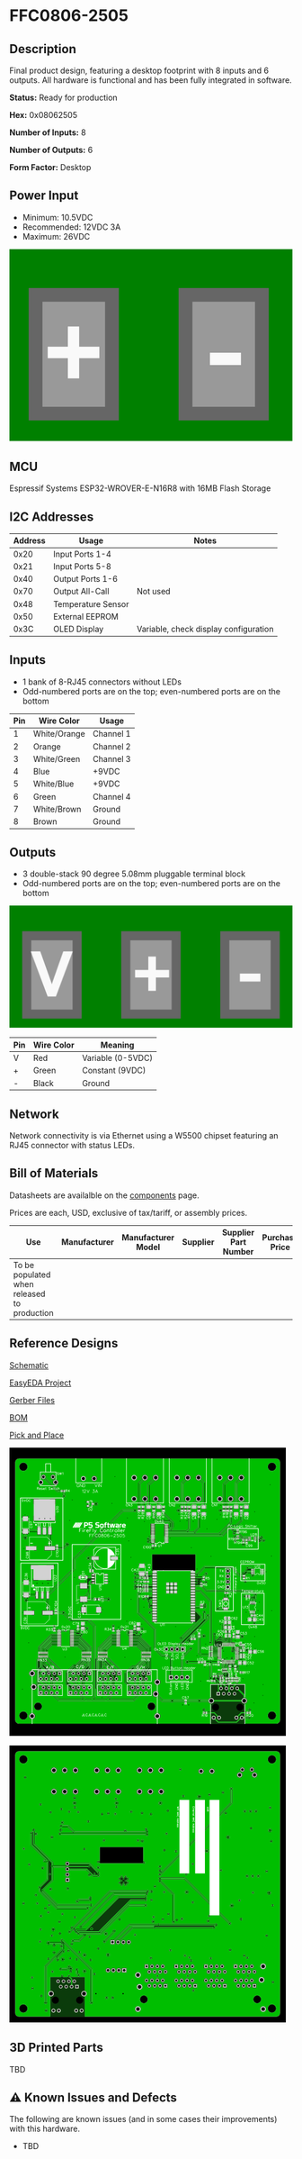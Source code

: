 # FFC0806-2505

## Description
Final product design, featuring a desktop footprint with 8 inputs and 6 outputs.  All hardware is functional and has been fully integrated in software.

**Status:** Ready for production

**Hex:** 0x08062505

**Number of Inputs:** 8

**Number of Outputs:** 6

**Form Factor:** Desktop

## Power Input
- Minimum: 10.5VDC
- Recommended: 12VDC 3A
- Maximum: 26VDC

[![Pinout](./power_pinout.svg)](https://raw.githubusercontent.com/BrentIO/FireFly/main/controller/hardware/FFC0806_2505/power_pinout.svg)

## MCU
Espressif Systems ESP32-WROVER-E-N16R8 with 16MB Flash Storage

## I2C Addresses

| Address | Usage | Notes |
| ------- | ----- | ----- |
| 0x20    | Input Ports 1-4 | |
| 0x21    | Input Ports 5-8 | |
| 0x40    | Output Ports 1-6 | |
| 0x70    | Output All-Call | Not used |
| 0x48    | Temperature Sensor | |
| 0x50    | External EEPROM | |
| 0x3C    | OLED Display | Variable, check display configuration |


## Inputs

- 1 bank of 8-RJ45 connectors without LEDs
- Odd-numbered ports are on the top; even-numbered ports are on the bottom

| Pin | Wire Color | Usage |
| --- | ---------- | ----- |
| 1 | White/Orange | Channel 1 |
| 2 | Orange | Channel 2 |
| 3 | White/Green | Channel 3 |
| 4 | Blue | +9VDC |
| 5 | White/Blue | +9VDC |
| 6 | Green | Channel 4 |
| 7 | White/Brown | Ground |
| 8 | Brown | Ground |


## Outputs

- 3 double-stack 90 degree 5.08mm pluggable terminal block
- Odd-numbered ports are on the top; even-numbered ports are on the bottom

[![Pinout](./output_pinout.svg)](https://raw.githubusercontent.com/BrentIO/FireFly/main/controller/hardware/FFC0806_2505/output_pinout.svg)

| Pin | Wire Color | Meaning |
| --- | ---------- | ------- |
| V   | Red | Variable (0-5VDC) |
| + | Green | Constant (9VDC) |
| - | Black | Ground |


## Network

Network connectivity is via Ethernet using a W5500 chipset featuring an RJ45 connector with status LEDs.


## Bill of Materials
Datasheets are availalble on the [components](../components.md) page.

Prices are each, USD, exclusive of tax/tariff, or assembly prices.

| Use                               | Manufacturer          | Manufacturer Model        | Supplier          | Supplier Part Number              | Purchase Price    | Notes |
| ---                               | ------------          | -----                     | --------          | --------------------              | --------------    | ----- |
| To be populated when released to production |

## Reference Designs
[Schematic](https://raw.githubusercontent.com/BrentIO/FireFly/main/controller/hardware/FFC0806_2505/Schematic.pdf)

[EasyEDA Project](https://raw.githubusercontent.com/BrentIO/FireFly/main/controller/hardware/FFC0806_2505/EasyEDA.zip)

[Gerber Files](https://raw.githubusercontent.com/BrentIO/FireFly/main/controller/hardware/FFC0806_2505/Gerber.zip)

[BOM](https://raw.githubusercontent.com/BrentIO/FireFly/main/controller/hardware/FFC0806_2505/BOM.csv)

[Pick and Place](https://raw.githubusercontent.com/BrentIO/FireFly/main/controller/hardware/FFC0806_2505/PickAndPlace.csv)

[![PCB Top](./pcb-top.png)](https://raw.githubusercontent.com/BrentIO/FireFly/main/controller/hardware/FFC0806_2505/pcb-top.png)

[![PCB Bottom](./pcb-bottom.png)](https://raw.githubusercontent.com/BrentIO/FireFly/main/controller/hardware/FFC0806_2505/pcb-bottom.png)


## 3D Printed Parts
TBD

## ⚠️ Known Issues and Defects

The following are known issues (and in some cases their improvements) with this hardware.
- TBD